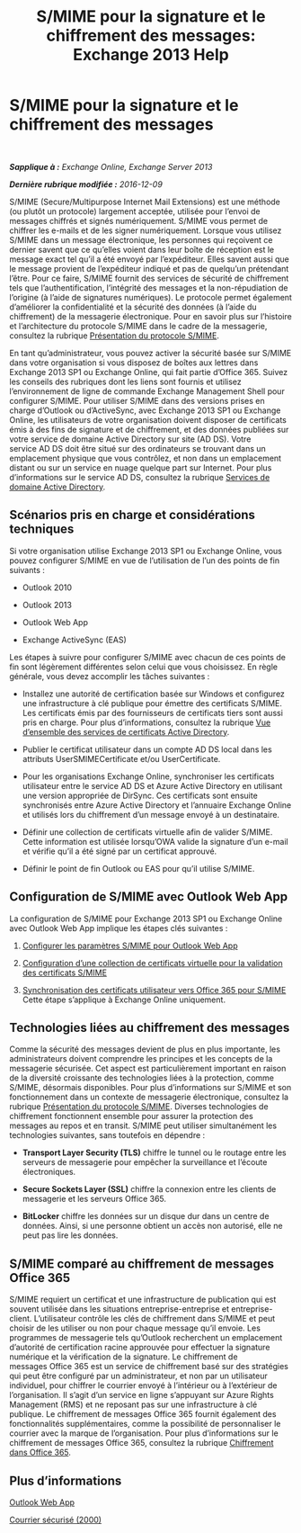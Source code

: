 ﻿---
title: 'S/MIME pour la signature et le chiffrement des messages: Exchange 2013 Help'
TOCTitle: S/MIME pour la signature et le chiffrement des messages
ms:assetid: 887c710b-0ec6-4ff0-8065-5f05f74afef3
ms:mtpsurl: https://technet.microsoft.com/fr-fr/library/Dn626158(v=EXCHG.150)
ms:contentKeyID: 61212673
ms.date: 04/24/2018
mtps_version: v=EXCHG.150
ms.translationtype: HT
---

# S/MIME pour la signature et le chiffrement des messages

 

_**Sapplique à :** Exchange Online, Exchange Server 2013_

_**Dernière rubrique modifiée :** 2016-12-09_

S/MIME (Secure/Multipurpose Internet Mail Extensions) est une méthode (ou plutôt un protocole) largement acceptée, utilisée pour l’envoi de messages chiffrés et signés numériquement. S/MIME vous permet de chiffrer les e-mails et de les signer numériquement. Lorsque vous utilisez S/MIME dans un message électronique, les personnes qui reçoivent ce dernier savent que ce qu’elles voient dans leur boîte de réception est le message exact tel qu’il a été envoyé par l’expéditeur. Elles savent aussi que le message provient de l’expéditeur indiqué et pas de quelqu’un prétendant l’être. Pour ce faire, S/MIME fournit des services de sécurité de chiffrement tels que l’authentification, l’intégrité des messages et la non-répudiation de l’origine (à l’aide de signatures numériques). Le protocole permet également d’améliorer la confidentialité et la sécurité des données (à l’aide du chiffrement) de la messagerie électronique. Pour en savoir plus sur l’histoire et l’architecture du protocole S/MIME dans le cadre de la messagerie, consultez la rubrique [Présentation du protocole S/MIME](https://go.microsoft.com/fwlink/?linkid=393948).

En tant qu’administrateur, vous pouvez activer la sécurité basée sur S/MIME dans votre organisation si vous disposez de boîtes aux lettres dans Exchange 2013 SP1 ou Exchange Online, qui fait partie d’Office 365. Suivez les conseils des rubriques dont les liens sont fournis et utilisez l’environnement de ligne de commande Exchange Management Shell pour configurer S/MIME. Pour utiliser S/MIME dans des versions prises en charge d’Outlook ou d’ActiveSync, avec Exchange 2013 SP1 ou Exchange Online, les utilisateurs de votre organisation doivent disposer de certificats émis à des fins de signature et de chiffrement, et des données publiées sur votre service de domaine Active Directory sur site (AD DS). Votre service AD DS doit être situé sur des ordinateurs se trouvant dans un emplacement physique que vous contrôlez, et non dans un emplacement distant ou sur un service en nuage quelque part sur Internet. Pour plus d’informations sur le service AD DS, consultez la rubrique [Services de domaine Active Directory](https://go.microsoft.com/fwlink/?linkid=394064).

## Scénarios pris en charge et considérations techniques

Si votre organisation utilise Exchange 2013 SP1 ou Exchange Online, vous pouvez configurer S/MIME en vue de l’utilisation de l’un des points de fin suivants :

  - Outlook 2010

  - Outlook 2013

  - Outlook Web App

  - Exchange ActiveSync (EAS)

Les étapes à suivre pour configurer S/MIME avec chacun de ces points de fin sont légèrement différentes selon celui que vous choisissez. En règle générale, vous devez accomplir les tâches suivantes :

  - Installez une autorité de certification basée sur Windows et configurez une infrastructure à clé publique pour émettre des certificats S/MIME. Les certificats émis par des fournisseurs de certificats tiers sont aussi pris en charge. Pour plus d’informations, consultez la rubrique [Vue d’ensemble des services de certificats Active Directory](https://technet.microsoft.com/library/hh831740.aspx).

  - Publier le certificat utilisateur dans un compte AD DS local dans les attributs UserSMIMECertificate et/ou UserCertificate.

  - Pour les organisations Exchange Online, synchroniser les certificats utilisateur entre le service AD DS et Azure Active Directory en utilisant une version appropriée de DirSync. Ces certificats sont ensuite synchronisés entre Azure Active Directory et l’annuaire Exchange Online et utilisés lors du chiffrement d’un message envoyé à un destinataire.

  - Définir une collection de certificats virtuelle afin de valider S/MIME. Cette information est utilisée lorsqu’OWA valide la signature d’un e-mail et vérifie qu’il a été signé par un certificat approuvé.

  - Définir le point de fin Outlook ou EAS pour qu’il utilise S/MIME.

## Configuration de S/MIME avec Outlook Web App

La configuration de S/MIME pour Exchange 2013 SP1 ou Exchange Online avec Outlook Web App implique les étapes clés suivantes :

1.  [Configurer les paramètres S/MIME pour Outlook Web App](configure-s-mime-settings-for-outlook-web-app-exchange-2013-help.md)

2.  [Configuration d’une collection de certificats virtuelle pour la validation des certificats S/MIME](set-up-virtual-certificate-collection-to-validate-s-mime-exchange-2013-help.md)

3.  [Synchronisation des certificats utilisateur vers Office 365 pour S/MIME](https://technet.microsoft.com/fr-fr/library/dn626159\(v=exchg.150\)) Cette étape s’applique à Exchange Online uniquement.

## Technologies liées au chiffrement des messages

Comme la sécurité des messages devient de plus en plus importante, les administrateurs doivent comprendre les principes et les concepts de la messagerie sécurisée. Cet aspect est particulièrement important en raison de la diversité croissante des technologies liées à la protection, comme S/MIME, désormais disponibles. Pour plus d’informations sur S/MIME et son fonctionnement dans un contexte de messagerie électronique, consultez la rubrique [Présentation du protocole S/MIME](https://go.microsoft.com/fwlink/?linkid=393948). Diverses technologies de chiffrement fonctionnent ensemble pour assurer la protection des messages au repos et en transit. S/MIME peut utiliser simultanément les technologies suivantes, sans toutefois en dépendre :

  -  
    **Transport Layer Security (TLS)** chiffre le tunnel ou le routage entre les serveurs de messagerie pour empêcher la surveillance et l’écoute électroniques.

  -  
    **Secure Sockets Layer (SSL)** chiffre la connexion entre les clients de messagerie et les serveurs Office 365.

  -  
    **BitLocker** chiffre les données sur un disque dur dans un centre de données. Ainsi, si une personne obtient un accès non autorisé, elle ne peut pas lire les données.

## S/MIME comparé au chiffrement de messages Office 365

S/MIME requiert un certificat et une infrastructure de publication qui est souvent utilisée dans les situations entreprise-entreprise et entreprise-client. L’utilisateur contrôle les clés de chiffrement dans S/MIME et peut choisir de les utiliser ou non pour chaque message qu’il envoie. Les programmes de messagerie tels qu’Outlook recherchent un emplacement d’autorité de certification racine approuvée pour effectuer la signature numérique et la vérification de la signature. Le chiffrement de messages Office 365 est un service de chiffrement basé sur des stratégies qui peut être configuré par un administrateur, et non par un utilisateur individuel, pour chiffrer le courrier envoyé à l’intérieur ou à l’extérieur de l’organisation. Il s’agit d’un service en ligne s’appuyant sur Azure Rights Management (RMS) et ne reposant pas sur une infrastructure à clé publique. Le chiffrement de messages Office 365 fournit également des fonctionnalités supplémentaires, comme la possibilité de personnaliser le courrier avec la marque de l’organisation. Pour plus d’informations sur le chiffrement de messages Office 365, consultez la rubrique [Chiffrement dans Office 365](https://go.microsoft.com/fwlink/?linkid=392525).

## Plus d’informations

[Outlook Web App](outlook-web-app-exchange-2013-help.md)

[Courrier sécurisé (2000)](https://technet.microsoft.com/fr-fr/library/cc962043.aspx)

